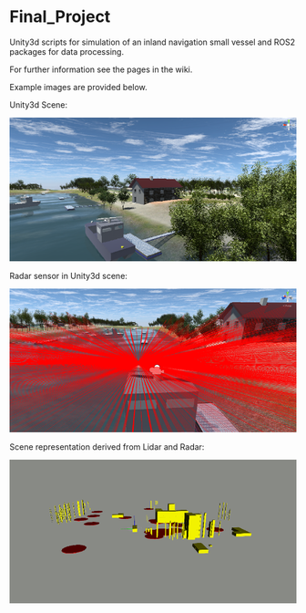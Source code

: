 # Final_Project
Unity3d scripts for simulation of an inland navigation small vessel and ROS2 packages for data processing.

For further information see the pages in the wiki.

Example images are provided below.

Unity3d Scene:

![](https://github.com/GitRepJo/Final_Project/blob/551200eec33259a5fffee67bada76441b7493ba3/scene.png)

Radar sensor in Unity3d scene:

![](https://github.com/GitRepJo/Final_Project/blob/551200eec33259a5fffee67bada76441b7493ba3/radar.png)

Scene representation derived from Lidar and Radar:

![](https://github.com/GitRepJo/Final_Project/blob/551200eec33259a5fffee67bada76441b7493ba3/visualization.png)
